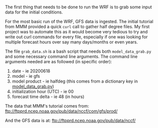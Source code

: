 The first thing that needs to be done to run the WRF is to grab some input data for the initial conditions. 

For the most basic run of the WRF, GFS data is ingested. The initial tutorial from MMM provided a quick ```curl``` call to gather half degree files. My first project was to automate this as it would become very tedious to try and write out curl commands for every file, especially if one was looking for multiple forecast hours over say many days/months or even years.

The file ```grab_data.sh``` is a bash script that needs both ```model_data_grab.py``` and some necessary command line arguments. 
The command line arguments needed are as followed (in specific order):
<ol>
<li>date - ie 20200618</li>
<li>model - ie gfs</li>
<li>model product - ie halfdeg (this comes from a dictionary key in <a href="https://github.com/MethaneRain/wrf-model-basics/blob/master/scripts/model_data_grab.py">model_data_grab.py</a>)</li>
<li>initialization hour (UTC) - ie 00</li>
<li>forecast time delta - ie 48 (in hours)</li>
</ol>

The data that MMM's tutorial comes from: 
<a href="ftp://ftpprd.ncep.noaa.gov/pub/data/nccf/com/gfs/prod/">ftp://ftpprd.ncep.noaa.gov/pub/data/nccf/com/gfs/prod/</a>

And the GFS data is at:
<a href="ftp://ftpprd.ncep.noaa.gov/pub/data/nccf/">ftp://ftpprd.ncep.noaa.gov/pub/data/nccf/</a>